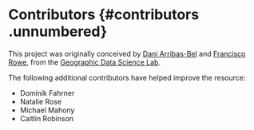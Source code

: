 # Contributors  {#contributors .unnumbered}

This project was originally conceived by [Dani Arribas-Bel](https://darribas.org) and [Francisco Rowe](https://www.franciscorowe.com/), from the [Geographic Data Science Lab](https://www.liverpool.ac.uk/geographic-data-science/).

The following additional contributors have helped improve the resource:

- Dominik Fahrner
- Natalie Rose
- Michael Mahony
- Caitlin Robinson
